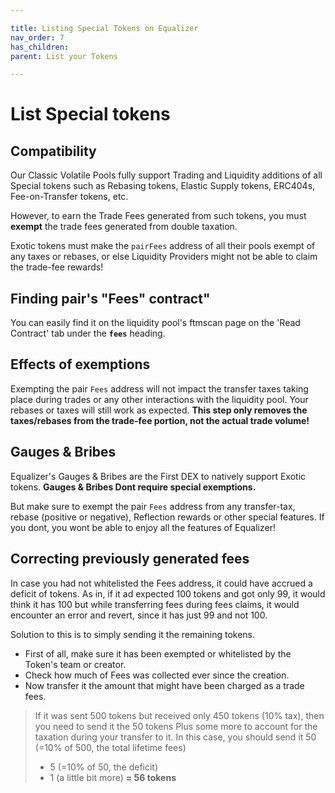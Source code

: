 ```yaml
---

title: Listing Special Tokens on Equalizer
nav_order: 7
has_children:
parent: List your Tokens

---
```


# List Special tokens

## Compatibility
Our Classic Volatile Pools fully support Trading and Liquidity additions of all Special tokens such as Rebasing tokens, Elastic Supply tokens, ERC404s, Fee-on-Transfer tokens, etc.

However, to earn the Trade Fees generated from such tokens, you must **exempt** the trade fees generated from double taxation.

Exotic tokens must make the `pairFees` address of all their pools exempt of any taxes or rebases, or else Liquidity Providers might not be able to claim the trade-fee rewards!

## Finding pair's "Fees" contract"
You can easily find it on the liquidity pool's ftmscan page on the 'Read Contract' tab under the **`fees`** heading.

## Effects of exemptions
Exempting the pair `Fees` address will not impact the transfer taxes taking place during trades or any other interactions with the liquidity pool. Your rebases or taxes will still work as expected. **This step only removes the taxes/rebases from the trade-fee portion, not the actual trade volume!**

## Gauges & Bribes
Equalizer's Gauges & Bribes are the First DEX to natively support Exotic tokens. **Gauges & Bribes Dont require special exemptions.**

But make sure to exempt the pair `Fees` address from any transfer-tax, rebase (positive or negative), Reflection rewards or other special features. If you dont, you wont be able to enjoy all the features of Equalizer!

## Correcting previously generated fees
In case you had not whitelisted the Fees address, it could have accrued a deficit of tokens. As in, if it ad expected 100 tokens and got only 99, it would think it has 100 but while transferring fees during fees claims, it would encounter an error and revert, since it has just 99 and not 100.

Solution to this is to simply sending it the remaining tokens.
- First of all, make sure it has been exempted or whitelisted by the Token's team or creator.
- Check how much of Fees was collected ever since the creation.
- Now transfer it the amount that might have been charged as a trade fees.
> If it was sent 500 tokens but received only 450 tokens (10% tax), then you need to send it the 50 tokens Plus some more to account for the taxation during your transfer to it. In this case, you should send it
> 50 (=10% of 500, the total lifetime fees)
> + 5 (=10% of 50, the deficit)
> + 1 (a little bit more)
> **= 56 tokens**